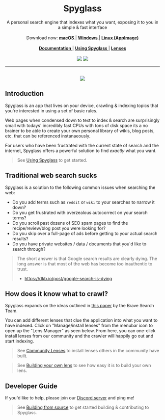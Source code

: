 <p align="center">
  <h1 align="center"><b>Spyglass</b></h1>
  <p align="center">
    A personal search engine that indexes what you want, exposing it to you in a simple & fast interface
    <br />
    <br />
        Download now:
        <a href="https://github.com/a5huynh/spyglass/releases/download/v2022.6.4/Spyglass_22.6.4_x64.dmg">
            <strong>macOS</strong>
        </a> |
        <a href="https://github.com/a5huynh/spyglass/releases/download/v2022.6.4/Spyglass_22.6.4_x64_en-US.msi">
            <strong>Windows</strong>
        </a> |
        <a href="https://github.com/a5huynh/spyglass/releases/download/v2022.6.4/spyglass_22.6.4_amd64.AppImage">
            <strong>Linux (AppImage)</strong>
        </a>
    <br />
    <br />
    <a href="https://docs.spyglass.fyi">
        <strong>Documentation</strong>
    </a> |
    <a href="https://docs.spyglass.fyi/usage/index.html">
        <strong>Using Spyglass</strong>
    </a> |
    <a href="https://docs.spyglass.fyi/usage/lenses/index.html">
        <strong>Lenses</strong>
    </a>
    <br />
    <br />
    <img src="https://github.com/a5huynh/spyglass/actions/workflows/rust.yml/badge.svg">
    <a href="https://discord.gg/663wPVBSTB"><img src="https://img.shields.io/badge/Discord-join%20the%20community-blue"></a>
  </p>
</p>

---

<p align="center">
    <br/>
    <img src="docs/spyglass-poc.gif">
</p>


## Introduction

Spyglass is an app that lives on your device, crawling & indexing topics that you're
interested in using a set of basic rules.

Web pages when condensed down to text to index & search are surprisingly small
with todays' incredibly fast CPUs with tons of disk space its a no brainer to be
able to create your own personal library of wikis, blog posts, etc. that can be
referenced instanaeously.

For users who have been frustrated with the current state of search and the internet,
Spyglass offers a powerful solution to find _exactly_ what you want.

> See [Using Spyglass](https://docs.spyglass.fyi/usage/index.html) to get started.

## Traditional web search sucks

Spyglass is a solution to the following common issues when searching the web:

- Do you add terms such as `reddit` or `wiki` to your searches to narrow it down?
- Do you get frustrated with overzealous autocorrect on your search terms?
- Do you scroll past dozens of SEO spam pages to find the recipe/review/blog post you were looking for?
- Do you skip over a full-page of ads before getting to your actual search results?
- Do you have private websites / data / documents that you'd like to search through?

> The short answer is that Google search results are clearly dying. The long answer
> is that most of the web has become too inauthentic to trust.
> - https://dkb.io/post/google-search-is-dying

## How does it know what to crawl?

Spyglass expands on the ideas outlined in [this paper][googles-paper] by the
Brave Search Team.

You can add different lenses that clue the application into what you want to have indexed.
Click on "Manage/install lenses" from the menubar icon to open up the "Lens Manager" as
seen below. From here, you can one-click install lenses from our community and the crawler
will happily go out and start indexing.

> See [Community Lenses](https://docs.spyglass.fyi/usage/lenses/community.html) to install
> lenses others in the community have built.

> See [Building your own lens](https://docs.spyglass.fyi/usage/lenses/build.html) to see
> how easy it is to build your own lens.

[googles-paper]: https://brave.com/static-assets/files/goggles.pdf


## Developer Guide

If you'd like to help, please join our [Discord server](https://discord.gg/663wPVBSTB) and ping me!

> See [Building from source](https://docs.spyglass.fyi/build.html) to get started
> building & contributing to Spyglass.
